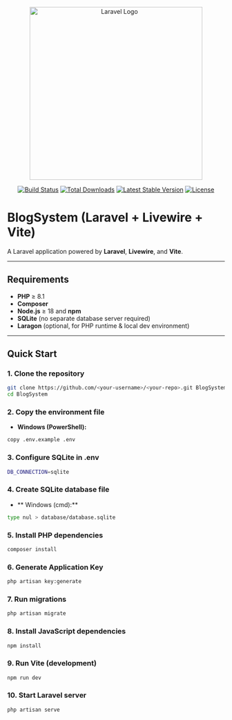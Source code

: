 <p align="center"><a href="https://laravel.com" target="_blank"><img src="https://raw.githubusercontent.com/laravel/art/master/logo-lockup/5%20SVG/2%20CMYK/1%20Full%20Color/laravel-logolockup-cmyk-red.svg" width="400" alt="Laravel Logo"></a></p>

<p align="center">
<a href="https://github.com/laravel/framework/actions"><img src="https://github.com/laravel/framework/workflows/tests/badge.svg" alt="Build Status"></a>
<a href="https://packagist.org/packages/laravel/framework"><img src="https://img.shields.io/packagist/dt/laravel/framework" alt="Total Downloads"></a>
<a href="https://packagist.org/packages/laravel/framework"><img src="https://img.shields.io/packagist/v/laravel/framework" alt="Latest Stable Version"></a>
<a href="https://packagist.org/packages/laravel/framework"><img src="https://img.shields.io/packagist/l/laravel/framework" alt="License"></a>
</p>

# BlogSystem (Laravel + Livewire + Vite)

A Laravel application powered by **Laravel**, **Livewire**, and **Vite**.

---

## Requirements

- **PHP** ≥ 8.1  
- **Composer**  
- **Node.js** ≥ 18 and **npm**  
- **SQLite** (no separate database server required)  
- **Laragon** (optional, for PHP runtime & local dev environment)  

---

## Quick Start

### 1. Clone the repository
```bash
git clone https://github.com/<your-username>/<your-repo>.git BlogSystem
cd BlogSystem
```
### 2. Copy the environment file
- **Windows (PowerShell):**
```bash
copy .env.example .env
```
### 3. Configure SQLite in .env
```bash
DB_CONNECTION=sqlite
```

### 4. Create SQLite database file
- ** Windows (cmd):**
```bash
type nul > database/database.sqlite
```

### 5. Install PHP dependencies
```bash
composer install
```

### 6. Generate Application Key
```bash
php artisan key:generate
```

### 7. Run migrations
```bash
php artisan migrate
```

### 8. Install JavaScript dependencies
```bash
npm install
```

### 9. Run Vite (development)
```bash
npm run dev
```

### 10. Start Laravel server
```bash
php artisan serve
```
